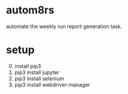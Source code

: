 # autom8rs
automate the weekly run report generation task.

# setup 
0. install pip3
1. pip3 install jupyter
2. pip3 install selenium
3. pip3 install webdriver-manager

